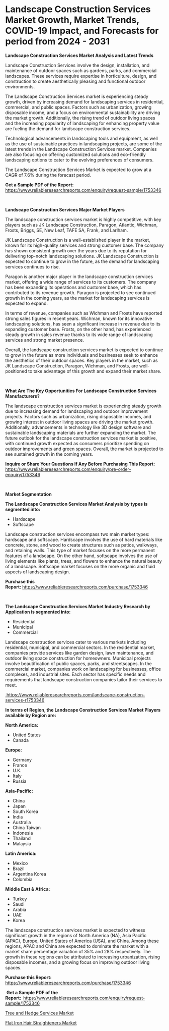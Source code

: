 <p><h1>Landscape Construction Services Market Growth, Market Trends, COVID-19 Impact, and Forecasts for period from 2024 - 2031</h1></p><p><strong>Landscape Construction Services Market Analysis and Latest Trends</strong></p>
<p><p>Landscape Construction Services involve the design, installation, and maintenance of outdoor spaces such as gardens, parks, and commercial landscapes. These services require expertise in horticulture, design, and construction to create aesthetically pleasing and functional outdoor environments.</p><p>The Landscape Construction Services market is experiencing steady growth, driven by increasing demand for landscaping services in residential, commercial, and public spaces. Factors such as urbanization, growing disposable income, and a focus on environmental sustainability are driving the market growth. Additionally, the rising trend of outdoor living spaces and the increasing popularity of landscaping for enhancing property value are fueling the demand for landscape construction services.</p><p>Technological advancements in landscaping tools and equipment, as well as the use of sustainable practices in landscaping projects, are some of the latest trends in the Landscape Construction Services market. Companies are also focusing on offering customized solutions and eco-friendly landscaping options to cater to the evolving preferences of consumers.</p><p>The Landscape Construction Services Market is expected to grow at a CAGR of 7.6% during the forecast period.</p></p>
<p><strong>Get a Sample PDF of the Report:&nbsp;</strong> <a href="https://www.reliableresearchreports.com/enquiry/request-sample/1753346">https://www.reliableresearchreports.com/enquiry/request-sample/1753346</a></p>
<p>&nbsp;</p>
<p><strong>Landscape Construction Services Major Market Players</strong></p>
<p><p>The landscape construction services market is highly competitive, with key players such as JK Landscape Construction, Paragon, Atlantic, Wichman, Frosts, Briggs, SE, New Leaf, TAFE SA, Frank, and Larlham. </p><p>JK Landscape Construction is a well-established player in the market, known for its high-quality services and strong customer base. The company has shown consistent growth over the years due to its reputation for delivering top-notch landscaping solutions. JK Landscape Construction is expected to continue to grow in the future, as the demand for landscaping services continues to rise.</p><p>Paragon is another major player in the landscape construction services market, offering a wide range of services to its customers. The company has been expanding its operations and customer base, which has contributed to its revenue growth. Paragon is projected to see continued growth in the coming years, as the market for landscaping services is expected to expand.</p><p>In terms of revenue, companies such as Wichman and Frosts have reported strong sales figures in recent years. Wichman, known for its innovative landscaping solutions, has seen a significant increase in revenue due to its expanding customer base. Frosts, on the other hand, has experienced steady growth in sales revenue thanks to its wide range of landscaping services and strong market presence.</p><p>Overall, the landscape construction services market is expected to continue to grow in the future as more individuals and businesses seek to enhance the aesthetics of their outdoor spaces. Key players in the market, such as JK Landscape Construction, Paragon, Wichman, and Frosts, are well-positioned to take advantage of this growth and expand their market share.</p></p>
<p>&nbsp;</p>
<p><strong>What Are The Key Opportunities For Landscape Construction Services Manufacturers?</strong></p>
<p><p>The landscape construction services market is experiencing steady growth due to increasing demand for landscaping and outdoor improvement projects. Factors such as urbanization, rising disposable incomes, and growing interest in outdoor living spaces are driving the market growth. Additionally, advancements in technology like 3D design software and sustainable landscaping materials are further expanding the market. The future outlook for the landscape construction services market is positive, with continued growth expected as consumers prioritize spending on outdoor improvements and green spaces. Overall, the market is projected to see sustained growth in the coming years.</p></p>
<p><strong>Inquire or Share Your Questions If Any Before Purchasing This Report:</strong> <a href="https://www.reliableresearchreports.com/enquiry/pre-order-enquiry/1753346">https://www.reliableresearchreports.com/enquiry/pre-order-enquiry/1753346</a></p>
<p>&nbsp;</p>
<p><strong>Market Segmentation</strong></p>
<p><strong>The Landscape Construction Services Market Analysis by types is segmented into:</strong></p>
<p><ul><li>Hardscape</li><li>Softscape</li></ul></p>
<p><p>Landscape construction services encompass two main market types: hardscape and softscape. Hardscape involves the use of hard materials like concrete, stone, and wood to create structures such as patios, walkways, and retaining walls. This type of market focuses on the more permanent features of a landscape. On the other hand, softscape involves the use of living elements like plants, trees, and flowers to enhance the natural beauty of a landscape. Softscape market focuses on the more organic and fluid aspects of landscaping design.</p></p>
<p><strong>Purchase this Report:&nbsp;</strong><a href="https://www.reliableresearchreports.com/purchase/1753346">https://www.reliableresearchreports.com/purchase/1753346</a></p>
<p>&nbsp;</p>
<p><strong>The Landscape Construction Services Market Industry Research by Application is segmented into:</strong></p>
<p><ul><li>Residential</li><li>Municipal</li><li>Commercial</li></ul></p>
<p><p>Landscape construction services cater to various markets including residential, municipal, and commercial sectors. In the residential market, companies provide services like garden design, lawn maintenance, and outdoor living space construction for homeowners. Municipal projects involve beautification of public spaces, parks, and streetscapes. In the commercial market, companies work on landscaping for businesses, office complexes, and industrial sites. Each sector has specific needs and requirements that landscape construction companies tailor their services to meet.</p></p>
<p><a href="https://www.reliableresearchreports.com/landscape-construction-services-r1753346">&nbsp;https://www.reliableresearchreports.com/landscape-construction-services-r1753346</a></p>
<p><strong>In terms of Region, the Landscape Construction Services Market Players available by Region are:</strong></p>
<p>
    <p> <strong> North America: </strong>
        <ul>
            <li>United States</li>
            <li>Canada</li>
        </ul>
        </p> 
    <p> <strong> Europe: </strong>
        <ul>
            <li>Germany</li>
            <li>France</li>
            <li>U.K.</li>
            <li>Italy</li>
            <li>Russia</li>
        </ul>
        </p> 
    <p> <strong> Asia-Pacific: </strong>
        <ul>
            <li>China</li>
            <li>Japan</li>
            <li>South Korea</li>
            <li>India</li>
            <li>Australia</li>
            <li>China Taiwan</li>
            <li>Indonesia</li>
            <li>Thailand</li>
            <li>Malaysia</li>
        </ul>
        </p> 
    <p> <strong> Latin America: </strong>
        <ul>
            <li>Mexico</li>
            <li>Brazil</li>
            <li>Argentina Korea</li>
            <li>Colombia</li>
        </ul>
        </p> 
    <p> <strong> Middle East & Africa: </strong>
        <ul>
            <li>Turkey</li>
            <li>Saudi</li>
            <li>Arabia</li>
            <li>UAE</li>
            <li>Korea</li>
        </ul>
    </p>
    </p>
<p><p>The landscape construction services market is expected to witness significant growth in the regions of North America (NA), Asia Pacific (APAC), Europe, United States of America (USA), and China. Among these regions, APAC and China are expected to dominate the market with a market share percentage valuation of 35% and 28% respectively. The growth in these regions can be attributed to increasing urbanization, rising disposable incomes, and a growing focus on improving outdoor living spaces.</p></p>
<p><strong>Purchase this Report: </strong><a href="https://www.reliableresearchreports.com/purchase/1753346">https://www.reliableresearchreports.com/purchase/1753346</a></p>
<p>&nbsp;<strong>Get a Sample PDF of the Report:&nbsp;&nbsp;</strong><a href="https://www.reliableresearchreports.com/enquiry/request-sample/1753346">https://www.reliableresearchreports.com/enquiry/request-sample/1753346</a></p>
<p><strong></strong></p>
<p><p><a href="https://github.com/sofayahoo2023/Market-Research-Report-List-4/blob/main/tree-and-hedge-services-market.md">Tree and Hedge Services Market</a></p><p><a href="https://issuu.com/reportprime-2/docs/flat-iron-hair-straighteners-market-size-2030.pptx">Flat Iron Hair Straighteners Market</a></p></p>
